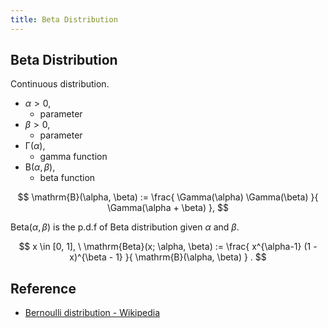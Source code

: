 ```yaml
---
title: Beta Distribution
---
```


## Beta Distribution
Continuous distribution.

* $\alpha > 0$,
    * parameter
* $\beta > 0$,
    * parameter
* $\mathrm{\Gamma}(\alpha)$,
    * gamma function
* $\mathrm{B}(\alpha, \beta)$,
    * beta function

$$
    \mathrm{B}(\alpha, \beta)
    :=
    \frac{
        \Gamma(\alpha)
        \Gamma(\beta)
    }{
        \Gamma(\alpha + \beta)
    },
$$

$\mathrm{Beta}(\alpha, \beta)$ is the p.d.f of Beta distribution given $\alpha$ and $\beta$.

$$
    x \in [0, 1],
    \
    \mathrm{Beta}(x; \alpha, \beta)
    :=
    \frac{
        x^{\alpha-1}
        (1 - x)^{\beta - 1}
    }{
        \mathrm{B}(\alpha, \beta)
    }
    .
$$


## Reference
* [Bernoulli distribution \- Wikipedia](https://en.wikipedia.org/wiki/Bernoulli_distribution)
